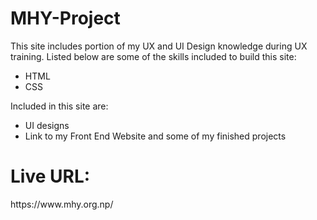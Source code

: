 ﻿# MHY-Project

This site includes portion of my UX and UI Design knowledge during UX training.
Listed below are some of the skills included to build this site:
<ul>
<li>
HTML
</li>
<li>
CSS
</li>
</ul>
Included in this site are:
<ul>
<li>
UI designs
</li>
<li>
Link to my Front End Website and some of my finished projects
</li>
</ul>
<h1>Live URL: </h1>
https://www.mhy.org.np/
